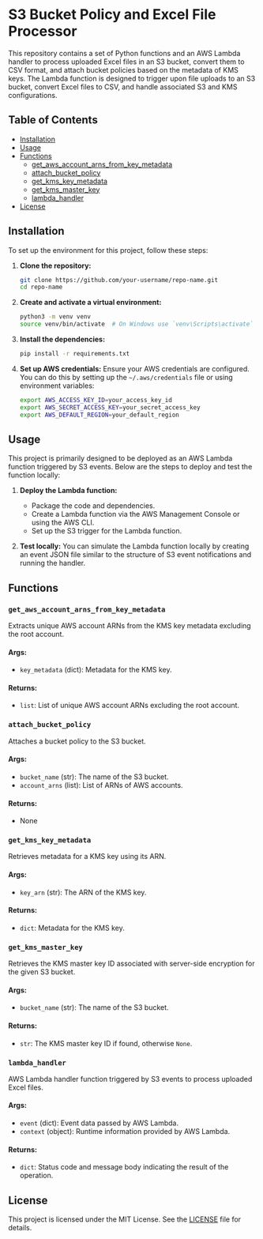 # S3 Bucket Policy and Excel File Processor

This repository contains a set of Python functions and an AWS Lambda handler to process uploaded Excel files in an S3 bucket, convert them to CSV format, and attach bucket policies based on the metadata of KMS keys. The Lambda function is designed to trigger upon file uploads to an S3 bucket, convert Excel files to CSV, and handle associated S3 and KMS configurations.

## Table of Contents
- [Installation](#installation)
- [Usage](#usage)
- [Functions](#functions)
  - [get_aws_account_arns_from_key_metadata](#get_aws_account_arns_from_key_metadata)
  - [attach_bucket_policy](#attach_bucket_policy)
  - [get_kms_key_metadata](#get_kms_key_metadata)
  - [get_kms_master_key](#get_kms_master_key)
  - [lambda_handler](#lambda_handler)
- [License](#license)

## Installation

To set up the environment for this project, follow these steps:

1. **Clone the repository:**
    ```sh
    git clone https://github.com/your-username/repo-name.git
    cd repo-name
    ```

2. **Create and activate a virtual environment:**
    ```sh
    python3 -m venv venv
    source venv/bin/activate  # On Windows use `venv\Scripts\activate`
    ```

3. **Install the dependencies:**
    ```sh
    pip install -r requirements.txt
    ```

4. **Set up AWS credentials:**
    Ensure your AWS credentials are configured. You can do this by setting up the `~/.aws/credentials` file or using environment variables:
    ```sh
    export AWS_ACCESS_KEY_ID=your_access_key_id
    export AWS_SECRET_ACCESS_KEY=your_secret_access_key
    export AWS_DEFAULT_REGION=your_default_region
    ```

## Usage

This project is primarily designed to be deployed as an AWS Lambda function triggered by S3 events. Below are the steps to deploy and test the function locally:

1. **Deploy the Lambda function:**
    - Package the code and dependencies.
    - Create a Lambda function via the AWS Management Console or using the AWS CLI.
    - Set up the S3 trigger for the Lambda function.

2. **Test locally:**
    You can simulate the Lambda function locally by creating an event JSON file similar to the structure of S3 event notifications and running the handler.

## Functions

### `get_aws_account_arns_from_key_metadata`

Extracts unique AWS account ARNs from the KMS key metadata excluding the root account.

#### Args:
- `key_metadata` (dict): Metadata for the KMS key.

#### Returns:
- `list`: List of unique AWS account ARNs excluding the root account.

### `attach_bucket_policy`

Attaches a bucket policy to the S3 bucket.

#### Args:
- `bucket_name` (str): The name of the S3 bucket.
- `account_arns` (list): List of ARNs of AWS accounts.

#### Returns:
- None

### `get_kms_key_metadata`

Retrieves metadata for a KMS key using its ARN.

#### Args:
- `key_arn` (str): The ARN of the KMS key.

#### Returns:
- `dict`: Metadata for the KMS key.

### `get_kms_master_key`

Retrieves the KMS master key ID associated with server-side encryption for the given S3 bucket.

#### Args:
- `bucket_name` (str): The name of the S3 bucket.

#### Returns:
- `str`: The KMS master key ID if found, otherwise `None`.

### `lambda_handler`

AWS Lambda handler function triggered by S3 events to process uploaded Excel files.

#### Args:
- `event` (dict): Event data passed by AWS Lambda.
- `context` (object): Runtime information provided by AWS Lambda.

#### Returns:
- `dict`: Status code and message body indicating the result of the operation.

## License

This project is licensed under the MIT License. See the [LICENSE](LICENSE) file for details.
